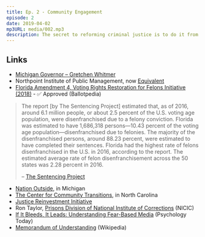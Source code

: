 ```yaml
---
title: Ep. 2 - Community Engagement
episode: 2
date: 2019-04-02
mp3URL: media/002.mp3
description: The secret to reforming criminal justice is to do it from the bottom up, in the communities where people live.
---
```


## Links

- [Michigan Governor – Gretchen Whitmer](https://www.michigan.gov/whitmer/)
- Northpoint Institute of Public Management, now [Equivalent](https://www.equivant.com/about-us/)
- [Florida Amendment 4, Voting Rights Restoration for Felons Initiative (2018)](<https://ballotpedia.org/Florida_Amendment_4,_Voting_Rights_Restoration_for_Felons_Initiative_(2018)#Reports_and_analyses>) - ✅ Approved (Ballotpedia)

> The report [by The Sentencing Project] estimated that, as of 2016, around 6.1 million people, or about 2.5 percent of the U.S. voting age population, were disenfranchised due to a felony conviction. Florida was estimated to have 1,686,318 persons—10.43 percent of the voting age population—disenfranchised due to felonies. The majority of the disenfranchised persons, around 88.23 percent, were estimated to have completed their sentences. Florida had the highest rate of felons disenfranchised in the U.S. in 2016, according to the report. The estimated average rate of felon disenfranchisement across the 50 states was 2.28 percent in 2016.
>
> – [The Sentencing Project](https://www.sentencingproject.org/publications/6-million-lost-voters-state-level-estimates-felony-disenfranchisement-2016/)

- [Nation Outside](https://www.nationoutside.org), in Michigan
- [The Center for Community Transitions](http://centerforcommunitytransitions.org), in North Carolina
- [Justice Reinvestment Initiative](https://www.urban.org/policy-centers/justice-policy-center/projects/justice-reinvestment-initiative)
- Ron Taylor, [Prisons Division of National Institute of Corrections](https://nicic.gov/prisons-division) (NICIC)
- [If It Bleeds, It Leads: Understanding Fear-Based Media](https://www.psychologytoday.com/us/blog/two-takes-depression/201106/if-it-bleeds-it-leads-understanding-fear-based-media) (Psychology Today)
- [Memorandum of Understanding](https://en.wikipedia.org/wiki/Memorandum_of_understanding) (Wikipedia)
